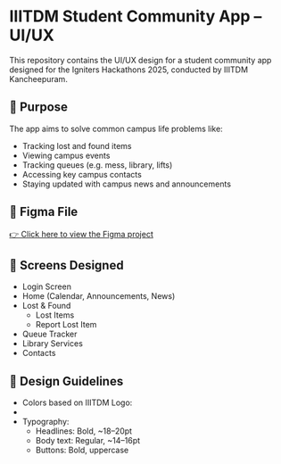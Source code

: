 # IIITDM Student Community App – UI/UX

This repository contains the UI/UX design for a student community app designed for the Igniters Hackathons 2025, conducted by IIITDM Kancheepuram.

## 🎯 Purpose

The app aims to solve common campus life problems like:
- Tracking lost and found items
- Viewing campus events
- Tracking queues (e.g. mess, library, lifts)
- Accessing key campus contacts
- Staying updated with campus news and announcements

## 🔗 Figma File

[👉 Click here to view the Figma project](https://www.figma.com/design/Bf1GJyUXyGrCzWNbchEJRJ/Student-Community-App?node-id=0-1&p=f&t=EaEIwguN3dGMSOtG-0)

## 📱 Screens Designed

- Login Screen
- Home (Calendar, Announcements, News)
- Lost & Found
  - Lost Items
  - Report Lost Item
- Queue Tracker
- Library Services
- Contacts

## 🎨 Design Guidelines

- Colors based on IIITDM Logo:
- 
- Typography:
  - Headlines: Bold, ~18–20pt
  - Body text: Regular, ~14–16pt
  - Buttons: Bold, uppercase

